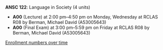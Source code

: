 **ANSC 122**: Language in Society (4 units)

- **A00** (Lecture) at 2:00 pm–4:50 pm on Monday, Wednesday at RCLAS R08 by Berman, Michael David (A53005643)
- **A00** (Final Exam) at 3:00 pm–5:59 pm on Friday at RCLAS R08 by Berman, Michael David (A53005643)

[Enrollment numbers over time](./ANSC122.tsv)
